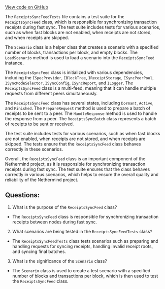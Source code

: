 [View code on GitHub](https://github.com/NethermindEth/nethermind/src/Nethermind/Nethermind.Synchronization.Test/FastSync/ReceiptsSyncFeedTests.cs)

The `ReceiptsSyncFeedTests` file contains a test suite for the `ReceiptsSyncFeed` class, which is responsible for synchronizing transaction receipts during fast sync. The test suite includes tests for various scenarios, such as when fast blocks are not enabled, when receipts are not stored, and when receipts are skipped. 

The `Scenario` class is a helper class that creates a scenario with a specified number of blocks, transactions per block, and empty blocks. The `LoadScenario` method is used to load a scenario into the `ReceiptsSyncFeed` instance. 

The `ReceiptsSyncFeed` class is initialized with various dependencies, including the `ISpecProvider`, `IBlockTree`, `IReceiptStorage`, `ISyncPeerPool`, `ISyncModeSelector`, `ISyncConfig`, `ISyncReport`, and `ILogger`. The `ReceiptsSyncFeed` class is a multi-feed, meaning that it can handle multiple requests from different peers simultaneously. 

The `ReceiptsSyncFeed` class has several states, including `Dormant`, `Active`, and `Finished`. The `PrepareRequest` method is used to prepare a batch of receipts to be sent to a peer. The `HandleResponse` method is used to handle the response from a peer. The `ReceiptsSyncBatch` class represents a batch of receipts to be sent or received. 

The test suite includes tests for various scenarios, such as when fast blocks are not enabled, when receipts are not stored, and when receipts are skipped. The tests ensure that the `ReceiptsSyncFeed` class behaves correctly in these scenarios. 

Overall, the `ReceiptsSyncFeed` class is an important component of the Nethermind project, as it is responsible for synchronizing transaction receipts during fast sync. The test suite ensures that the class behaves correctly in various scenarios, which helps to ensure the overall quality and reliability of the Nethermind project.
## Questions: 
 1. What is the purpose of the `ReceiptsSyncFeed` class?
- The `ReceiptsSyncFeed` class is responsible for synchronizing transaction receipts between nodes during fast sync.

2. What scenarios are being tested in the `ReceiptsSyncFeedTests` class?
- The `ReceiptsSyncFeedTests` class tests scenarios such as preparing and handling requests for syncing receipts, handling invalid receipt roots, and syncing final batches.

3. What is the significance of the `Scenario` class?
- The `Scenario` class is used to create a test scenario with a specified number of blocks and transactions per block, which is then used to test the `ReceiptsSyncFeed` class.